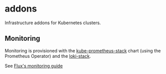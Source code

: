 # addons

Infrastructure addons for Kubernetes clusters.

## Monitoring

Monitoring is provisioned with the [kube-prometheus-stack](https://github.com/prometheus-community/helm-charts/tree/main/charts/kube-prometheus-stack) chart (using the Prometheus Operator) and the [loki-stack](https://github.com/grafana/helm-charts/tree/main/charts/loki-stack).

See [Flux's monitoring guide](https://fluxcd.io/flux/guides/monitoring/)

